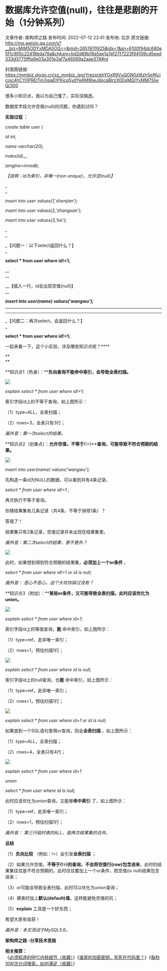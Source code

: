 # 数据库允许空值(null)，往往是悲剧的开始（1分钟系列）

文章作者: 架构师之路
发布时间: 2022-07-12 22:41
发布地: 北京
原文链接: http://mp.weixin.qq.com/s?__biz=MjM5ODYxMDA5OQ==&mid=2651970925&idx=1&sn=6100f94dc680e5f1c905c22418bda78a&chksm=bd2d68b18a5ae1a7ef27f7223f94109cd5eed333d3775fffa9e03a301e3af7a46069a2aae374#rd

封面图链接: https://mmbiz.qlogo.cn/sz_mmbiz_jpg/YrezxckhYOxR9VuQON0zI6zh5pfKcicoic4hCY0PREtTm3giaEtPXicq5ydYe6M9beJibicaBlrzX0DsMQlYxMM7SIwQ/300

很多小知识点，我以为自己懂了，实际没搞透。

  

数据库字段允许空值(null)的问题，你遇到过吗？

  

**实验过程 ：**

 _create table user (_

_id int,_

_name varchar(20),_

_index(id)___

_)engine=innodb;_

_【说明：id为索引，非唯一(non unique)，允许空(null)】_

 _  
_

_insert into user values(1,'shenjian');_

_insert into user values(2,'zhangsan');_

_insert into user values(3,'lisi');_

_  
_

_【问题一：以下select返回什么？】  
_

 __select * from user where id!=1;__

__  
__

__【插入一行，id会出现空值(null)】  
__

 ___insert into user(name) values('wangwu');___

___  
___

_【问题二：再次select，会返回什么？】  
_

 __select * from user where id!=1;__

  

一起来看一下，这个小实验，涉及哪些知识点呢？****

**  
**

**知识点1（热身）：****负向查询不能命中索引，会导致全表扫描。**

![](https://mmbiz.qpic.cn/mmbiz_png/YrezxckhYOw70icmDQkm3CkvFHfuNGq5FSTkJ6ic5JrAtMl5F6z8bdyhkCW66KOEVsbUIzy34rmPrpLab7SNcCiag/640?wx_fmt=png)

 _explain select * from user where id!=1;_

索引字段id上的不等于查询，如上图所示：

（1）type=ALL，全表扫描；

（2）rows=3，全表只有3行；

 _画外音：第一次select的结果。_

  

**知识点2（划重点）：****允许空值，不等于****(!=)****查询，可能导致不符合预期的结果。**

![](https://mmbiz.qpic.cn/mmbiz_png/YrezxckhYOw70icmDQkm3CkvFHfuNGq5F5MnZ8er4kLuQNQqSsEz0gyKTRYh3op0zXDuBrxicvrrZBr07M19ysCA/640?wx_fmt=png)

 _insert into user(name) values('wangwu');_

先构造一条id为NULL的数据，可以看到共有4条记录。

  

 _select * from user where_ _id!=1_ _;_

再次执行不等于查询。

你猜结果集有几条记录（共4条，不等于排除1条）？

答错了！

结果集只有2条记录，空值记录并未出现在结果集里。

 _画外音：第二次select的结果，意不意外？_

![](https://mmbiz.qpic.cn/mmbiz_png/YrezxckhYOw70icmDQkm3CkvFHfuNGq5F5ncufBpZytNicTl3Xia3htiastbjxtq0Pu4zACcRf9yATZNlKqSYo2ZNQ/640?wx_fmt=png)

  

此时，如果想到得到符合预期的结果集，**必须加上一个or条件** 。

 _select * from user where id!=1 or id is null;_

_画外音：_ _恶心不恶心，这个大坑你踩过没有？_

  

**知识点3（附加）：****某些or条件，又可能导致全表扫描，此时应该优化为union。**

![](https://mmbiz.qpic.cn/mmbiz_png/YrezxckhYOw70icmDQkm3CkvFHfuNGq5FW7DATAFr9u0fTwye60SwNZ3v9FDw0iaJLM473w2mFDZ4kSZU4sHeMeA/640?wx_fmt=png)

 _explain select * from user where id=1;_

索引字段id上的等值查询，**能** 命中索引，如上图所示：

（1）type=ref，走非唯一索引；

（2）rows=1，预估扫描1行；

  

![](https://mmbiz.qpic.cn/mmbiz_png/YrezxckhYOw70icmDQkm3CkvFHfuNGq5FF1eY51npQ7f3YI1MIgadXuESicIlAtHWhib9UuHJRLicHndHrpbTN9Edg/640?wx_fmt=png)

 _explain select * from user where id is null;_

索引字段id上的null查询，也**能** 命中索引，如上图所示：

（1）type=ref，走非唯一索引；

（2）rows=1，预估扫描1行；

  

![](https://mmbiz.qpic.cn/mmbiz_png/YrezxckhYOw70icmDQkm3CkvFHfuNGq5FmfHoicE2oC05zHLibtSUD61QkHYB25VeK9CRyKZBdn1sZ4jeorH5UaqA/640?wx_fmt=png)

 _explain select * from user where id=1 or id is null;_

如果放到一个SQL语句里用or查询，则会**全表扫描** ，如上图所示：

（1）type=ALL，全表扫描；

（2）rows=4，全表只有4行；

  

![](https://mmbiz.qpic.cn/mmbiz_png/YrezxckhYOw70icmDQkm3CkvFHfuNGq5F7bKCPtmQv3THXl51CN7TcbXDFMmDvARfYAZRYatJ6iciagE7mx3EfXJw/640?wx_fmt=png)

 _explain select * from user where id=1_

 _union_

 _select * from user where id is null;_

此时应该优化为union查询，又能够**命中索引** 了，如上图所示：

（1）type=ref，走非唯一索引；

（2）rows=1，预估扫描1行；

 _画外音：_ _第三行临时表的ALL，是两次结果集的合并。_

  

**总结**

（1）**负向比较** （例如：!=）会引发**全表扫描** ；

（2）如果允许空值，**不等于(!=)的查询，不会将空值行(row)包含进来**，此时的结果集往往是不符合预期的，此时往往要加上一个or条件，把空值(is
null)结果包含进来；

（3）or可能会导致全表扫描，此时可以优化为union查询；

（4）建表时加上**默认(default)值**，这样能避免空值的坑；

（5）**explain** 工具是一个好东西；

  

希望大家有收获！

 _画外音：本文测试于MySQL5.6。_  

****架构师之路** -分享技术思路**

**相关推荐：**  
《[必须知道的RPC内核细节（收藏）](http://mp.weixin.qq.com/s?__biz=MjM5ODYxMDA5OQ==&mid=2651970848&idx=1&sn=bb8ec3d2596a83aae622049f5e0006bd&chksm=bd2d68fc8a5ae1ea2f0241c7d035709e25ea572e3071eb14093c5abb079072cb82665529c763&scene=21#wechat_redirect)》《[谁家的加密密钥，写死在代码里？](http://mp.weixin.qq.com/s?__biz=MjM5ODYxMDA5OQ==&mid=2651970859&idx=1&sn=950c1659c485c3c88572055cf6970ba1&chksm=bd2d68f78a5ae1e1481a3171aa71a443fc44d8e6f18c6e3424da643b48c29dd76630217fa6f3&scene=21#wechat_redirect)》《[每秒10W次分词搜索，如何满足（收藏）](http://mp.weixin.qq.com/s?__biz=MjM5ODYxMDA5OQ==&mid=2651970886&idx=1&sn=c941d38dd361977ecc667fac3312966a&chksm=bd2d689a8a5ae18c65a440ef591b0790dfe684ff883f8982f65f6287441a3ef3b501bf8ea44b&scene=21#wechat_redirect)》

